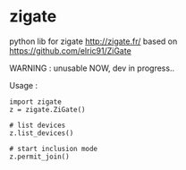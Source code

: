 # zigate
python lib for zigate http://zigate.fr/
based on https://github.com/elric91/ZiGate

WARNING : unusable NOW, dev in progress..

Usage :

```
import zigate
z = zigate.ZiGate()

# list devices
z.list_devices()

# start inclusion mode
z.permit_join()
```